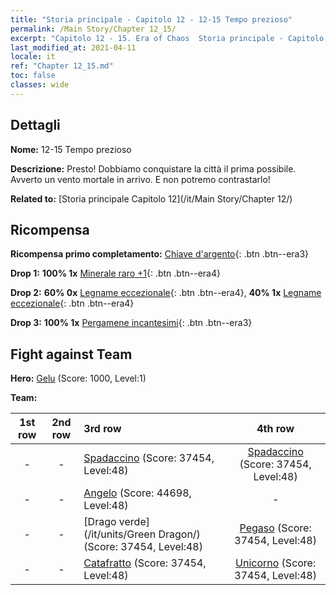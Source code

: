 ```yaml
---
title: "Storia principale - Capitolo 12 - 12-15 Tempo prezioso"
permalink: /Main Story/Chapter 12_15/
excerpt: "Capitolo 12 - 15. Era of Chaos  Storia principale - Capitolo 12_15. 12-15 Tempo prezioso"
last_modified_at: 2021-04-11
locale: it
ref: "Chapter 12_15.md"
toc: false
classes: wide
---
```


## Dettagli

 **Nome:** 12-15 Tempo prezioso

 **Descrizione:** Presto! Dobbiamo conquistare la città il prima possibile. Avverto un vento mortale in arrivo. E non potremo contrastarlo!

 **Related to:** [Storia principale Capitolo 12](/it/Main Story/Chapter 12/)

## Ricompensa

 **Ricompensa primo completamento:** [Chiave d'argento](/it/Items/con_693/){: .btn .btn--era3}

 **Drop 1:** **100% 1x** [Minerale raro +1](/it/Items/mat_40/){: .btn .btn--era4}

 **Drop 2:** **60% 0x** [Legname eccezionale](/it/Items/mat_34/){: .btn .btn--era4}, **40% 1x** [Legname eccezionale](/it/Items/mat_34/){: .btn .btn--era4}

 **Drop 3:** **100% 1x** [Pergamene incantesimi](/it/Items/con_694/){: .btn .btn--era3}


## Fight against Team
 **Hero:** [Gelu](/it/heroes/Gelu/) (Score: 1000, Level:1)

 **Team:**


  | 1st row | 2nd row | 3rd row | 4th row |
  |:----:|:----:|:----|:----:|
  | - | - | [Spadaccino](/it/units/Swordsman/) (Score: 37454, Level:48)  | [Spadaccino](/it/units/Swordsman/) (Score: 37454, Level:48)  |
  | - | - | [Angelo](/it/units/Angel/) (Score: 44698, Level:48)  | - |
  | - | - | [Drago verde](/it/units/Green Dragon/) (Score: 37454, Level:48)  | [Pegaso](/it/units/Pegasus/) (Score: 37454, Level:48)  |
  | - | - | [Catafratto](/it/units/Cavalier/) (Score: 37454, Level:48)  | [Unicorno](/it/units/Unicorn/) (Score: 37454, Level:48)  |



